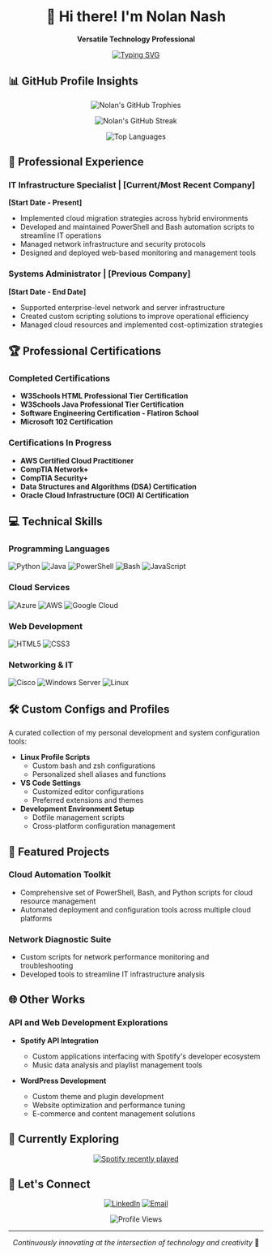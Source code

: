 <div align="center">

# 👋 Hi there! I'm Nolan Nash

**Versatile Technology Professional**

[![Typing SVG](https://readme-typing-svg.demolab.com?font=Fira+Code&size=24&pause=1000&color=00A9F0&center=true&width=600&lines=Cloud+Developer;Network+Engineer;Web+Developer;Systems+Administrator;Automation+Specialist;IT+Technician)](https://git.io/typing-svg)

</div>

## 📊 GitHub Profile Insights

<div align="center">

![Nolan's GitHub Trophies](https://github-profile-trophy.vercel.app/?username=nolannash&theme=radical&column=4&margin-w=15&margin-h=15)

![Nolan's GitHub Streak](https://github-readme-streak-stats.herokuapp.com/?user=nolannash&theme=dark&background=000000)

![Top Languages](https://github-readme-stats.vercel.app/api/top-langs/?username=nolannash&layout=compact&theme=vision-friendly-dark)

</div>



## 💼 Professional Experience

### IT Infrastructure Specialist | [Current/Most Recent Company]
**[Start Date - Present]**
- Implemented cloud migration strategies across hybrid environments
- Developed and maintained PowerShell and Bash automation scripts to streamline IT operations
- Managed network infrastructure and security protocols
- Designed and deployed web-based monitoring and management tools

### Systems Administrator | [Previous Company]
**[Start Date - End Date]**
- Supported enterprise-level network and server infrastructure
- Created custom scripting solutions to improve operational efficiency
- Managed cloud resources and implemented cost-optimization strategies

## 🏆 Professional Certifications

### Completed Certifications
- **W3Schools HTML Professional Tier Certification**
- **W3Schools Java Professional Tier Certification**
- **Software Engineering Certification - Flatiron School**
- **Microsoft 102 Certification**

### Certifications In Progress
- **AWS Certified Cloud Practitioner**
- **CompTIA Network+**
- **CompTIA Security+**
- **Data Structures and Algorithms (DSA) Certification**
- **Oracle Cloud Infrastructure (OCI) AI Certification**

## 💻 Technical Skills

### Programming Languages
![Python](https://img.shields.io/badge/-Python-3776AB?style=flat-square&logo=python&logoColor=white)
![Java](https://img.shields.io/badge/-Java-007396?style=flat-square&logo=java&logoColor=white)
![PowerShell](https://img.shields.io/badge/-PowerShell-5391FE?style=flat-square&logo=powershell&logoColor=white)
![Bash](https://img.shields.io/badge/-Bash-4EAA25?style=flat-square&logo=gnu-bash&logoColor=white)
![JavaScript](https://img.shields.io/badge/-JavaScript-F7DF1E?style=flat-square&logo=javascript&logoColor=black)

### Cloud Services
![Azure](https://img.shields.io/badge/-Azure-0089D6?style=flat-square&logo=microsoft-azure&logoColor=white)
![AWS](https://img.shields.io/badge/-AWS-232F3E?style=flat-square&logo=amazon-aws&logoColor=white)
![Google Cloud](https://img.shields.io/badge/-Google%20Cloud-4285F4?style=flat-square&logo=google-cloud&logoColor=white)

### Web Development
![HTML5](https://img.shields.io/badge/-HTML5-E34F26?style=flat-square&logo=html5&logoColor=white)
![CSS3](https://img.shields.io/badge/-CSS3-1572B6?style=flat-square&logo=css3&logoColor=white)

### Networking & IT
![Cisco](https://img.shields.io/badge/-Cisco-1BA0D7?style=flat-square&logo=cisco&logoColor=white)
![Windows Server](https://img.shields.io/badge/-Windows%20Server-0078D6?style=flat-square&logo=windows&logoColor=white)
![Linux](https://img.shields.io/badge/-Linux-FCC624?style=flat-square&logo=linux&logoColor=black)

## 🛠️ Custom Configs and Profiles
A curated collection of my personal development and system configuration tools:
- **Linux Profile Scripts**
  - Custom bash and zsh configurations
  - Personalized shell aliases and functions
- **VS Code Settings**
  - Customized editor configurations
  - Preferred extensions and themes
- **Development Environment Setup**
  - Dotfile management scripts
  - Cross-platform configuration management

## 🔧 Featured Projects

### Cloud Automation Toolkit
- Comprehensive set of PowerShell, Bash, and Python scripts for cloud resource management
- Automated deployment and configuration tools across multiple cloud platforms

### Network Diagnostic Suite
- Custom scripts for network performance monitoring and troubleshooting
- Developed tools to streamline IT infrastructure analysis

## 🌐 Other Works

### API and Web Development Explorations
- **Spotify API Integration**
  - Custom applications interfacing with Spotify's developer ecosystem
  - Music data analysis and playlist management tools

- **WordPress Development**
  - Custom theme and plugin development
  - Website optimization and performance tuning
  - E-commerce and content management solutions

## 🎵 Currently Exploring

<div align="center">

[![Spotify recently played](https://spotify-recently-played-readme.vercel.app/api?user=SPOTIFY_USERNAME&count=3&width=600)](https://open.spotify.com/user/SPOTIFY_USERNAME)

</div>

## 🤝 Let's Connect

<div align="center">

[![LinkedIn](https://img.shields.io/badge/-LinkedIn-0077B5?style=for-the-badge&logo=linkedin&logoColor=white)](https://www.linkedin.com/in/nolan-nash/)
[![Email](https://img.shields.io/badge/-Email-D14836?style=for-the-badge&logo=gmail&logoColor=white)](mailto:nolan@nolannashdev.com)

![Profile Views](https://komarev.com/ghpvc/?username=nolannash&style=flat-square&color=blue)

</div>

---

<div align="center">

*Continuously innovating at the intersection of technology and creativity* 🚀

</div>
